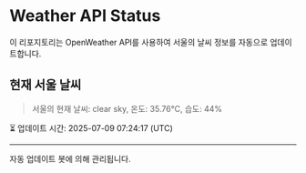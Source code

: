 
# Weather API Status

이 리포지토리는 OpenWeather API를 사용하여 서울의 날씨 정보를 자동으로 업데이트합니다.

## 현재 서울 날씨
> 서울의 현재 날씨: clear sky, 온도: 35.76°C, 습도: 44%

⏳ 업데이트 시간: 2025-07-09 07:24:17 (UTC)

---
자동 업데이트 봇에 의해 관리됩니다.
